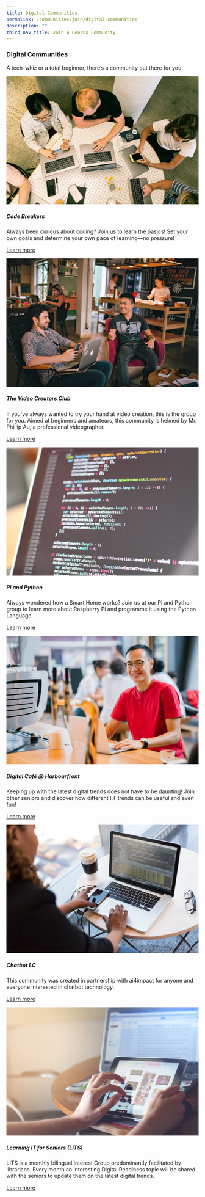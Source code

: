 ```yaml
---
title: Digital Communities
permalink: /communities/join/digital-communities
description: ""
third_nav_title: Join A LearnX Community
---
```

### **Digital Communities**

A tech-whiz or a total beginner, there’s a community out there for you.

<div class="row is-multiline">
  <div class="col is-half-tablet padding--bottom--lg">
    <img src="/images/learning-communities/digital/LC-Digital-Stockimage-04.jpg" alt="Code Breakers">
    <div class="margin--top--lg">
      <h5 class="margin--top--sm margin--bottom--sm"><b>Code Breakers</b></h5>
      <p class="margin--top--sm margin--bottom--sm">Always been curious about coding? Join us to learn the basics! 
Set your own goals and determine your own pace of learning—no pressure! </p>
      <p class="margin--top--sm margin--bottom--sm"><a href="#">Learn more</a></p>
    </div>
  </div>
  <div class="col is-half-tablet padding--bottom--lg">
    <img src="/images/learning-communities/digital/LC-Digital-Stockimage-06.jpg" alt="The Video Creators Club">
    <div class="margin--top--lg">
      <h5 class="margin--top--sm margin--bottom--sm"><b>The Video Creators Club</b></h5>
      <p class="margin--top--sm margin--bottom--sm">If you’ve always wanted to try your hand at video creation, this is the group for you. Aimed at beginners and amateurs, this community is helmed by Mr. Phillip Au, a professional videographer.</p>
      <p class="margin--top--sm margin--bottom--sm"><a href="#">Learn more</a></p>
    </div>
  </div>
<div class="col is-half-tablet padding--bottom--lg">
    <img src="/images/learning-communities/digital/LC-Digital-Stockimage-07.jpg" alt="Pi and Python">
    <div class="margin--top--lg">
      <h5 class="margin--top--sm margin--bottom--sm"><b>Pi and Python</b></h5>
      <p class="margin--top--sm margin--bottom--sm">Always wondered how a Smart Home works? Join us at our Pi and Python group to learn more about Raspberry Pi and programme it using the Python Language.</p>
      <p class="margin--top--sm margin--bottom--sm"><a href="#">Learn more</a></p>
    </div>
  </div>
<div class="col is-half-tablet padding--bottom--lg">
    <img src="/images/learning-communities/digital/LC-Digital-Stockimage-05.jpg" alt="Digital Café @ Harbourfront">
    <div class="margin--top--lg">
      <h5 class="margin--top--sm margin--bottom--sm"><b>Digital Café @ Harbourfront</b></h5>
      <p class="margin--top--sm margin--bottom--sm">Keeping up with the latest digital trends does not have to be daunting! Join other seniors and discover how different I.T trends can be useful and even fun! </p>
      <p class="margin--top--sm margin--bottom--sm"><a href="#">Learn more</a></p>
    </div>
  </div>
<div class="col is-half-tablet padding--bottom--lg">
    <img src="/images/learning-communities/digital/LC-Digital-Stockimage-01.jpg" alt="Chatbot LC">
    <div class="margin--top--lg">
      <h5 class="margin--top--sm margin--bottom--sm"><b>Chatbot LC</b></h5>
      <p class="margin--top--sm margin--bottom--sm">This community was created in partnership with ai4impact for anyone and everyone interested in chatbot technology.</p>
      <p class="margin--top--sm margin--bottom--sm"><a href="#">Learn more</a></p>
    </div>
</div>
  <div class="col is-half-tablet padding--bottom--lg">
    <img src="/images/learning-communities/digital/LC-Digital-Stockimage-08.jpg" alt="Learning IT for Seniors">
    <div class="margin--top--lg">
      <h5 class="margin--top--sm margin--bottom--sm"><b>Learning IT for Seniors (LITS)</b></h5>
      <p class="margin--top--sm margin--bottom--sm"> LITS is a monthly bilingual Interest Group predominantly facilitated by librarians. Every month an interesting Digital Readiness topic will be shared with the seniors to update them on the latest digital trends.</p>
      <p class="margin--top--sm margin--bottom--sm"><a href="#">Learn more</a></p>
    </div>
  </div>

</div>